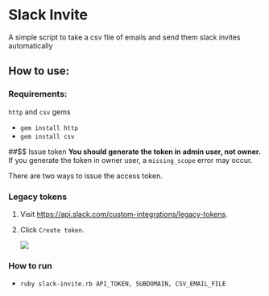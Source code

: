 # Slack Invite

A simple script to take a csv file of emails and send them slack invites automatically

## How to use:

### Requirements:
`http` and `csv` gems
- `gem install http`
- `gem install csv`

##$$ Issue token
**You should generate the token in admin user, not owner.** If you generate the token in owner user, a `missing_scope` error may occur.

There are two ways to issue the access token.

### Legacy tokens
1. Visit <https://api.slack.com/custom-integrations/legacy-tokens>.
1. Click `Create token`.

    ![](https://raw.github.com/outsideris/slack-invite-automation/master/screenshots/legacy-token.gif)


### How to run
- `ruby slack-invite.rb API_TOKEN, SUBDOMAIN, CSV_EMAIL_FILE`
